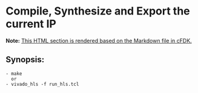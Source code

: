 # **Compile, Synthesize and Export the current IP**
**Note:** [This HTML section is rendered based on the Markdown file in cFDK.](https://github.com/cloudFPGA/cFDK/blob/master/SRA/LIB/SHELL/LIB/hls/NTS/uoe/README.md)


## Synopsis:
    - make
      or
    - vivado_hls -f run_hls.tcl
    
